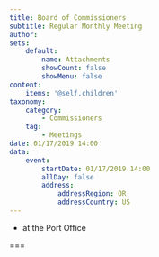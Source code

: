 ```yaml
---
title: Board of Commissioners
subtitle: Regular Monthly Meeting
author: 
sets:
    default:
        name: Attachments
        showCount: false
        showMenu: false
content:
    items: '@self.children'
taxonomy:
    category: 
        - Commissioners
    tag: 
        - Meetings
date: 01/17/2019 14:00
data:
    event:
        startDate: 01/17/2019 14:00
        allDay: false
        address:
            addressRegion: OR
            addressCountry: US
---
```


- at the Port Office

===
